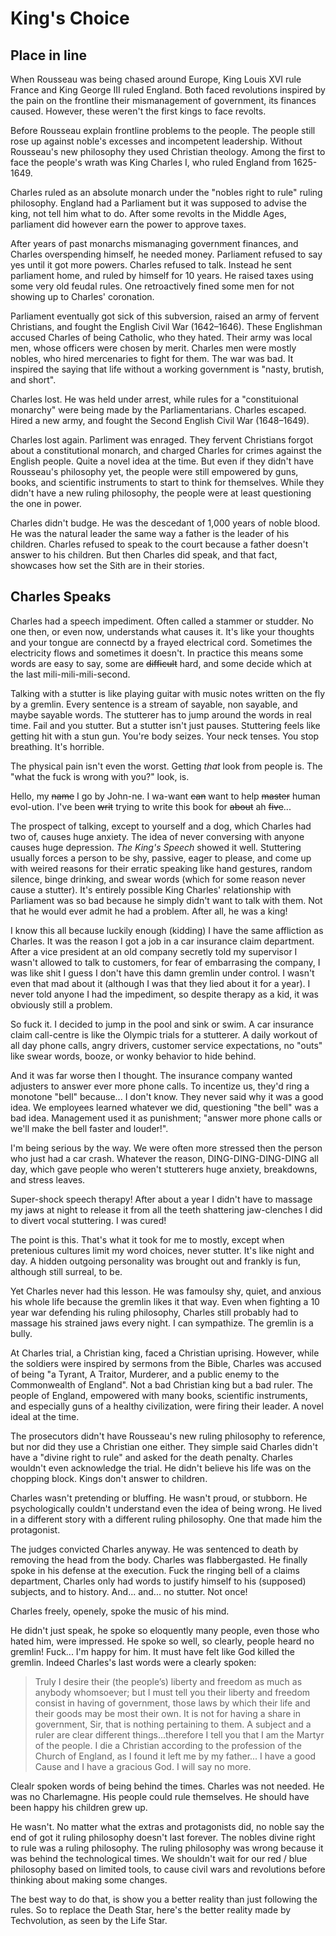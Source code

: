 
# King's Choice

## Place in line

When Rousseau was being chased around Europe, King Louis XVI rule France and King George III ruled England. Both faced revolutions inspired by the pain on the frontline their mismanagement of government, its finances caused. However, these weren't the first kings to face revolts.

Before Rousseau explain frontline problems to the people. The people still rose up against noble's excesses and incompetent leadership. Without Rousseau's new philosophy they used Christian theology. Among the first to face the people's wrath was King Charles I, who ruled England from 1625-1649.

Charles ruled as an absolute monarch under the "nobles right to rule" ruling philosophy. England had a Parliament but it was supposed to advise the king, not tell him what to do. After some revolts in the Middle Ages, parliament did however earn the power to approve taxes.

After years of past monarchs mismanaging government finances, and Charles overspending himself, he needed money. Parliament refused to say yes until it got more powers. Charles refused to talk. Instead he sent parliament home, and ruled by himself for 10 years. He raised taxes using some very old feudal rules. One retroactively fined some men for not showing up to Charles' coronation.

Parliament eventually got sick of this subversion, raised an army of fervent Christians, and fought the English Civil War (1642–1646). These Englishman accused Charles of being Catholic, who they hated. Their army was local men, whose officers were chosen by merit. Charles men were mostly nobles, who hired mercenaries to fight for them. The war was bad. It inspired the saying that life without a working government is "nasty, brutish, and short".

Charles lost. He was held under arrest, while rules for a "constituional monarchy" were being made by the Parliamentarians. Charles escaped. Hired a new army, and fought the Second English Civil War (1648–1649).

Charles lost again. Parliment was enraged. They fervent Christians forgot about a constitutional monarch, and charged Charles for crimes against the English people. Quite a novel idea at the time. But even if they didn't have Rousseau's philosophy yet, the people were still empowered by guns, books, and scientific instruments to start to think for themselves. While they didn't have a new ruling philosophy, the people were at least questioning the one in power.

Charles didn't budge. He was the descedant of 1,000 years of noble blood. He was the natural leader the same way a father is the leader of his children. Charles refused to speak to the court because a father doesn't answer to his children. But then Charles did speak, and that fact, showcases how set the Sith are in their stories.

## Charles Speaks

Charles had a speech impediment. Often called a stammer or studder. No one then, or even now, understands what causes it. It's like your thoughts and your tongue are connectd by a frayed electrical cord. Sometimes the electricity flows and sometimes it doesn't. In practice this means some words are easy to say, some are ~~difficult~~ hard, and some decide which at the last mili-mili-mili-second.

Talking with a stutter is like playing guitar with music notes written on the fly by a gremlin. Every sentence is a stream of sayable, non sayable, and maybe sayable words. The stutterer has to jump around the words in real time. Fail and you stutter. But a stutter isn't just pauses. Stuttering feels like getting hit with a stun gun. You're body seizes. Your neck tenses. You stop breathing. It's horrible.

The physical pain isn't even the worst. Getting _that_ look from people is. The "what the fuck is wrong with you?" look, is.

Hello, my ~~name~~ I go by John-ne. I wa-want ~~can~~ want to help ~~master~~ human evol-ution. I've been ~~writ~~ trying to write this book for ~~about~~ ah ~~five~~...

The prospect of talking, except to yourself and a dog, which Charles had two of, causes huge anxiety. The idea of never conversing with anyone causes huge depression. _The King's Speech_ showed it well. Stuttering usually forces a person to be shy, passive, eager to please, and come up with weired reasons for their erratic speaking like hand gestures, random silence, binge drinking, and swear words (which for some reason never cause a stutter). It's entirely possible King Charles' relationship with Parliament was so bad because he simply didn't want to talk with them. Not that he would ever admit he had a problem. After all, he was a king!

I know this all because luckily enough (kidding) I have the same affliction as Charles. It was the reason I got a job in a car insurance claim department. After a vice president at an old company secretly told my supervisor I wasn't allowed to talk to customers, for fear of embarrasing the company, I was like shit I guess I don't have this damn gremlin under control. I wasn't even that mad about it (although I was that they lied about it for a year). I never told anyone I had the impediment, so despite therapy as a kid, it was obviously still a problem.

So fuck it. I decided to jump in the pool and sink or swim. A car insurance claim call-centre is like the Olympic trials for a stutterer. A daily workout of all day phone calls, angry drivers, customer service expectations, no "outs" like swear words, booze, or wonky behavior to hide behind.

And it was far worse then I thought. The insurance company wanted adjusters to answer ever more phone calls. To incentize us, they'd ring a monotone "bell" because... I don't know. They never said why it was a good idea. We employees learned whatever we did, questioning "the bell" was a bad idea. Management used it as punishment; "answer more phone calls or we'll make the bell faster and louder!".

I'm being serious by the way. We were often more stressed then the person who just had a car crash. Whatever the reason, DING-DING-DING-DING all day, which gave people who weren't stutterers huge anxiety, breakdowns, and stress leaves.

Super-shock speech therapy! After about a year I didn't have to massage my jaws at night to release it from all the teeth shattering jaw-clenches I did to divert vocal stuttering. I was cured!

The point is this. That's what it took for me to mostly, except when pretenious cultures limit my word choices, never stutter. It's like night and day. A hidden outgoing personality was brought out and frankly is fun, although still surreal, to be.

Yet Charles never had this lesson. He was famoulsy shy, quiet, and anxious his whole life because the gremlin likes it that way. Even when fighting a 10 year war defending his ruling philosophy, Charles still probably had to massage his strained jaws every night. I can sympathize. The gremlin is a bully.

At Charles trial, a Christian king, faced a Christian uprising. However, while the soldiers were inspired by sermons from the Bible, Charles was accused of being "a Tyrant, A Traitor, Murderer, and a public enemy to the Commonwealth of England". Not a bad Christian king but a bad ruler. The people of England, empowered with many books, scientific instruments, and especially guns of a healthy civilization, were firing their leader. A novel ideal at the time.

The prosecutors didn't have Rousseau's new ruling philosophy to reference, but nor did they use a Christian one either. They simple said Charles didn't have a "divine right to rule" and asked for the death penalty. Charles wouldn't even acknowledge the trial. He didn't believe his life was on the chopping block. Kings don't answer to children.

Charles wasn't pretending or bluffing. He wasn't proud, or stubborn. He psychologically couldn't understand even the idea of being wrong. He lived in a different story with a different ruling philosophy. One that made him the protagonist.

The judges convicted Charles anyway. He was sentenced to death by removing the head from the body. Charles was flabbergasted. He finally spoke in his defense at the execution. Fuck the ringing bell of a claims department, Charles only had words to justify himself to his (supposed) subjects, and to history. And... and... no stutter. Not once!

Charles freely, openely, spoke the music of his mind.

He didn't just speak, he spoke so eloquently many people, even those who hated him, were impressed. He spoke so well, so clearly, people heard no gremlin! Fuck... I'm happy for him. It must have felt like God killed the gremlin. Indeed Charles's last words were a clearly spoken:

> Truly I desire their (the people’s) liberty and freedom as much as anybody whomsoever; but I must tell you their liberty and freedom consist in having of government, those laws by which their life and their goods may be most their own. It is not for having a share in government, Sir, that is nothing pertaining to them. A subject and a ruler are clear different things...therefore I tell you that I am the Martyr of the people. I die a Christian according to the profession of the Church of England, as I found it left me by my father... I have a good Cause and I have a gracious God. I will say no more.

Clealr spoken words of being behind the times. Charles was not needed. He was no Charlemagne. His people could rule themselves. He should have been happy his children grew up.

He wasn't. No matter what the extras and protagonists did, no noble say the end of got it ruling philosophy doesn't last forever. The nobles divine right to rule was a ruling philosophy. The ruling philosophy was wrong because it was behind the technological times. We shouldn't wait for our red / blue philosophy based on limited tools, to cause civil wars and revolutions before thinking about making some changes.

The best way to do that, is show you a better reality than just following the rules. So to replace the Death Star, here's the better reality made by Techvolution, as seen by the Life Star.
